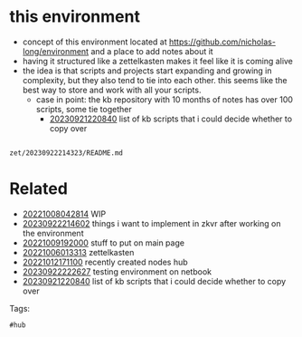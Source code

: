 # this environment

- concept of this environment located at https://github.com/nicholas-long/environment and a place to add notes about it
- having it structured like a zettelkasten makes it feel like it is coming alive
- the idea is that scripts and projects start expanding and growing in complexity, but they also tend to tie into each other. this seems like the best way to store and work with all your scripts.
  - case in point: the kb repository with 10 months of notes has over 100 scripts, some tie together
    - [20230921220840](/zet/20230921220840/README.md) list of kb scripts that i could decide whether to copy over

```
```

` zet/20230922214323/README.md `

# Related

- [20221008042814](/zet/20221008042814/README.md) WIP
- [20230922214602](/zet/20230922214602/README.md) things i want to implement in zkvr after working on the environment
- [20221009192000](/zet/20221009192000/README.md) stuff to put on main page
- [20221006013313](/zet/20221006013313/README.md) zettelkasten
- [20221012171100](/zet/20221012171100/README.md) recently created nodes hub
- [20230922222627](/zet/20230922222627/README.md) testing environment on netbook
- [20230921220840](/zet/20230921220840/README.md) list of kb scripts that i could decide whether to copy over

Tags:

    #hub
